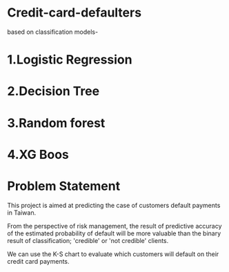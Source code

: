 # Credit-card-defaulters
based on classification models-
# 1.Logistic Regression
# 2.Decision Tree
# 3.Random forest
# 4.XG Boos


# Problem Statement
This project is aimed at predicting the case of customers default payments in Taiwan.

From the perspective of risk management, the result of predictive accuracy of the estimated probability of default will be more valuable than the binary result of classification; 'credible' or 'not credible' clients.

We can use the K-S chart to evaluate which customers will default on their credit card payments.



